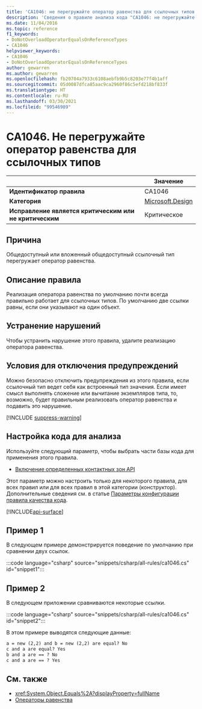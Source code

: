 ```yaml
---
title: 'CA1046: не перегружайте оператор равенства для ссылочных типов (анализ кода)'
description: 'Сведения о правиле анализа кода "CA1046: не перегружайте оператор равенства для ссылочных типов"'
ms.date: 11/04/2016
ms.topic: reference
f1_keywords:
- DoNotOverloadOperatorEqualsOnReferenceTypes
- CA1046
helpviewer_keywords:
- CA1046
- DoNotOverloadOperatorEqualsOnReferenceTypes
author: gewarren
ms.author: gewarren
ms.openlocfilehash: fb20704a7933c6108aebfb9b5c8203e77f4b1aff
ms.sourcegitcommit: 05d0087dfca85aac9ca2960f86c5efd218bf833f
ms.translationtype: HT
ms.contentlocale: ru-RU
ms.lasthandoff: 03/30/2021
ms.locfileid: "99546989"
---
```

# <a name="ca1046-do-not-overload-operator-equals-on-reference-types"></a>CA1046. Не перегружайте оператор равенства для ссылочных типов

| | Значение |
|-|-|
| **Идентификатор правила** |CA1046|
| **Категория** |[Microsoft.Design](design-warnings.md)|
| **Исправление является критическим или не критическим** |Критическое|

## <a name="cause"></a>Причина

Общедоступный или вложенный общедоступный ссылочный тип перегружает оператор равенства.

## <a name="rule-description"></a>Описание правила

Реализация оператора равенства по умолчанию почти всегда правильно работает для ссылочных типов. По умолчанию две ссылки равны, если они указывают на один объект.

## <a name="how-to-fix-violations"></a>Устранение нарушений

Чтобы устранить нарушение этого правила, удалите реализацию оператора равенства.

## <a name="when-to-suppress-warnings"></a>Условия для отключения предупреждений

Можно безопасно отключить предупреждения из этого правила, если ссылочный тип ведет себя как встроенный тип значения. Если имеет смысл выполнять сложение или вычитание экземпляров типа, то, возможно, будет правильным реализовать оператор равенства и подавить это нарушение.

[!INCLUDE [suppress-warning](../../../../includes/code-analysis/suppress-warning.md)]

## <a name="configure-code-to-analyze"></a>Настройка кода для анализа

Используйте следующий параметр, чтобы выбрать части базы кода для применения этого правила.

- [Включение определенных контактных зон API](#include-specific-api-surfaces)

Этот параметр можно настроить только для некоторого правила, для всех правил или для всех правил в этой категории (конструктор). Дополнительные сведения см. в статье [Параметры конфигурации правила качества кода](../code-quality-rule-options.md).

[!INCLUDE[api-surface](~/includes/code-analysis/api-surface.md)]

## <a name="example-1"></a>Пример 1

В следующем примере демонстрируется поведение по умолчанию при сравнении двух ссылок.

:::code language="csharp" source="snippets/csharp/all-rules/ca1046.cs" id="snippet1":::

## <a name="example-2"></a>Пример 2

В следующем приложении сравниваются некоторые ссылки.

:::code language="csharp" source="snippets/csharp/all-rules/ca1046.cs" id="snippet2":::

В этом примере выводятся следующие данные:

```txt
a = new (2,2) and b = new (2,2) are equal? No
c and a are equal? Yes
b and a are == ? No
c and a are == ? Yes
```

## <a name="see-also"></a>См. также

- <xref:System.Object.Equals%2A?displayProperty=fullName>
- [Операторы равенства](../../../standard/design-guidelines/equality-operators.md)
